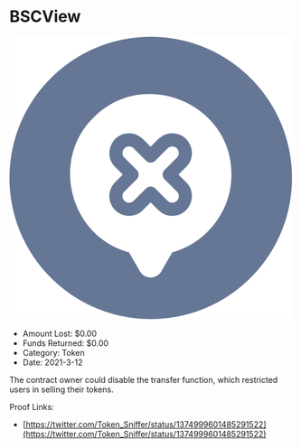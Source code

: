 # BSCView
![BSCView](/rektimages/BSCView.png)
- Amount Lost: $0.00
- Funds Returned: $0.00
- Category: Token
- Date: 2021-3-12

The contract owner could disable the transfer function, which restricted users in selling their tokens.


Proof Links:
- [https://twitter.com/Token_Sniffer/status/1374999601485291522](https://twitter.com/Token_Sniffer/status/1374999601485291522)


